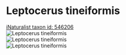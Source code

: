 
Leptocerus tineiformis
======================
  
[iNaturalist taxon id: 546206](https://www.inaturalist.org/taxa/546206)  
![Leptocerus tineiformis](https://inaturalist-open-data.s3.amazonaws.com/photos/89675551/medium.jpeg)  
![Leptocerus tineiformis](https://inaturalist-open-data.s3.amazonaws.com/photos/89675571/medium.jpeg)  
![Leptocerus tineiformis](https://inaturalist-open-data.s3.amazonaws.com/photos/89675575/medium.jpeg)